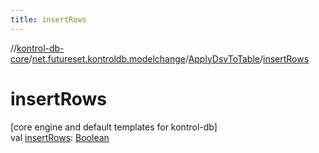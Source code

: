 ```yaml
---
title: insertRows
---
```

//[kontrol-db-core](../../../index.html)/[net.futureset.kontroldb.modelchange](../index.html)/[ApplyDsvToTable](index.html)/[insertRows](insert-rows.html)



# insertRows



[core engine and default templates for kontrol-db]\
val [insertRows](insert-rows.html): [Boolean](https://kotlinlang.org/api/latest/jvm/stdlib/kotlin/-boolean/index.html)




